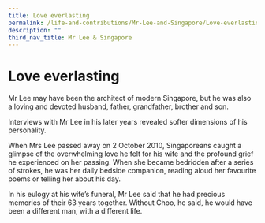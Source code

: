 ```yaml
---
title: Love everlasting
permalink: /life-and-contributions/Mr-Lee-and-Singapore/Love-everlasting
description: ""
third_nav_title: Mr Lee & Singapore
---
```

# Love everlasting #

Mr Lee may have been the architect of modern Singapore, but he was also a loving and devoted husband, father, grandfather, brother and son.


Interviews with Mr Lee in his later years revealed softer dimensions of his personality.


When Mrs Lee passed away on 2 October 2010, Singaporeans caught a glimpse of the overwhelming love he felt for his wife and the profound grief he experienced on her passing. When she became bedridden after a series of strokes, he was her daily bedside companion, reading aloud her favourite poems or telling her about his day.


In his eulogy at his wife’s funeral, Mr Lee said that he had precious memories of their 63 years together. Without Choo, he said, he would have been a different man, with a different life.